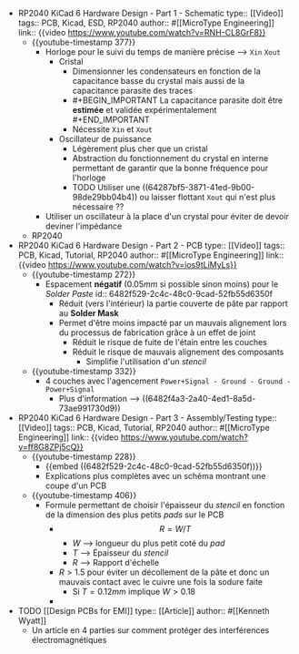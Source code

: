 - RP2040 KiCad 6 Hardware Design - Part 1 - Schematic
  type:: [[Video]]
  tags:: PCB, Kicad, ESD, RP2040
  author:: #[[MicroType Engineering]]
  link:: {{video https://www.youtube.com/watch?v=RNH-CL8GrF8}}
	- {{youtube-timestamp 377}}
		- Horloge pour le suivi du temps de manière précise --> `Xin` `Xout`
			- Cristal
				- Dimensionner les condensateurs en fonction de la capacitance basse du crystal mais aussi de la capacitance parasite des traces
				- #+BEGIN_IMPORTANT
				  La capacitance parasite doit être **estimée** et validée expérimentalement
				  #+END_IMPORTANT
				- Nécessite `Xin` et `Xout`
			- Oscillateur de puissance
				- Légèrement plus cher que un cristal
				- Abstraction du fonctionnement du crystal en interne permettant de garantir que la bonne fréquence pour l'horloge
				- TODO Utiliser une ((64287bf5-3871-41ed-9b00-98de29bb04b4)) ou laisser flottant `Xout` qui n'est plus nécessaire ??
		- Utiliser un oscillateur à la place d'un crystal pour éviter de devoir deviner l'impédance
	- RP2040
- RP2040 KiCad 6 Hardware Design - Part 2 - PCB
  type:: [[Video]]
  tags:: PCB, Kicad, Tutorial, RP2040
  author:: #[[MicroType Engineering]]
  link:: {{video https://www.youtube.com/watch?v=ios9tLiMyLs}}
	- {{youtube-timestamp 272}}
		- Espacement **négatif** ($0.05 mm$ si possible sinon moins) pour le *Solder Paste*
		  id:: 6482f529-2c4c-48c0-9cad-52fb55d6350f
			- Réduit (vers l'intérieur) la partie couverte de pâte par rapport au **Solder Mask**
			- Permet d'être moins impacté par un mauvais alignement lors du processus de fabrication grâce à un effet de joint
				- Réduit le risque de fuite de l'étain entre les couches
				- Réduit le risque de mauvais alignement des composants
					- Simplifie l'utilisation d'un *stencil*
	- {{youtube-timestamp 332}}
		- 4 couches avec l'agencement `Power+Signal - Ground - Ground - Power+Signal`
			- Plus d'information --> ((6482f4a3-2a40-4ed1-8a5d-73ae991730d9))
- RP2040 KiCad 6 Hardware Design - Part 3 - Assembly/Testing
  type:: [[Video]]
  tags:: PCB, Kicad, Tutorial, RP2040
  author:: #[[MicroType Engineering]]
  link:: {{video https://www.youtube.com/watch?v=ff8G8ZPj5cQ}}
	- {{youtube-timestamp 228}}
		- {{embed ((6482f529-2c4c-48c0-9cad-52fb55d6350f))}}
		- Explications plus complètes avec un schéma montrant une coupe d'un PCB
	- {{youtube-timestamp 406}}
		- Formule permettant de choisir l'épaisseur du *stencil* en fonction de la dimension des plus petits *pads* sur le PCB
			- $$R = W / T$$
				- $W$ --> longueur du plus petit coté du *pad*
				- $T$ --> Épaisseur du *stencil*
				- $R$ --> Rapport d'échelle
			- $R > 1.5$ pour éviter un décollement de la pâte et donc un mauvais contact avec le cuivre une fois la sodure faite
				- Si $T = 0.12 mm$ implique $W > 0.18$
			-
- TODO [[Design PCBs for EMI]]
  type:: [[Article]]
  author:: #[[Kenneth Wyatt]]
	- Un article en 4 parties sur comment protéger des interférences électromagnétiques